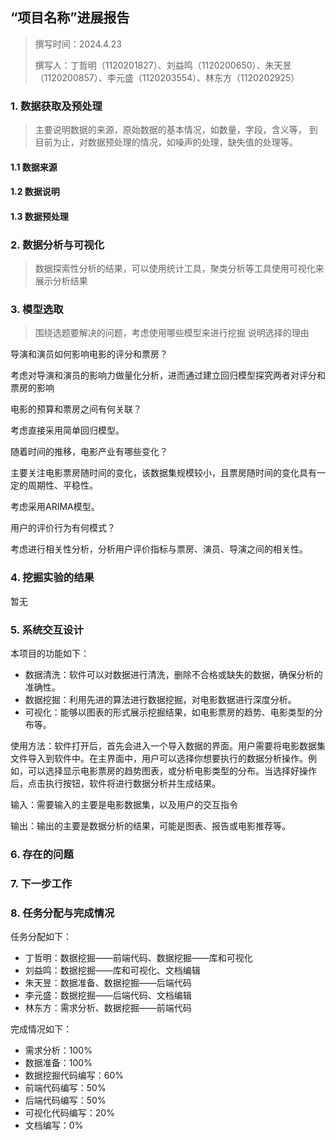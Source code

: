 ## “项目名称”进展报告

> 撰写时间：2024.4.23
>
> 撰写人：丁哲明（1120201827）、刘益鸣（1120200650）、朱天昱（1120200857）、李元盛（1120203554）、林东方（1120202925）

### 1. 数据获取及预处理

> 主要说明数据的来源，原始数据的基本情况，如数量，字段，含义等，
> 到目前为止，对数据预处理的情况，如噪声的处理，缺失值的处理等。

#### 1.1 数据来源

#### 1.2 数据说明

#### 1.3 数据预处理

### 2. 数据分析与可视化

> 数据探索性分析的结果，可以使用统计工具，聚类分析等工具使用可视化来展示分析结果

### 3. 模型选取

> 围绕选题要解决的问题，考虑使用哪些模型来进行挖掘
> 说明选择的理由

导演和演员如何影响电影的评分和票房？

考虑对导演和演员的影响力做量化分析，进而通过建立回归模型探究两者对评分和票房的影响

电影的预算和票房之间有何关联？

考虑直接采用简单回归模型。

随着时间的推移，电影产业有哪些变化？

主要关注电影票房随时间的变化，该数据集规模较小，且票房随时间的变化具有一定的周期性、平稳性。

考虑采用ARIMA模型。

用户的评价行为有何模式？

考虑进行相关性分析，分析用户评价指标与票房、演员、导演之间的相关性。

### 4. 挖掘实验的结果

暂无

### 5. 系统交互设计

本项目的功能如下：
- 数据清洗：软件可以对数据进行清洗，删除不合格或缺失的数据，确保分析的准确性。
- 数据挖掘：利用先进的算法进行数据挖掘，对电影数据进行深度分析。
- 可视化：能够以图表的形式展示挖掘结果，如电影票房的趋势、电影类型的分布等。

使用方法：软件打开后，首先会进入一个导入数据的界面。用户需要将电影数据集文件导入到软件中。在主界面中，用户可以选择你想要执行的数据分析操作。例如，可以选择显示电影票房的趋势图表，或分析电影类型的分布。当选择好操作后，点击执行按钮，软件将进行数据分析并生成结果。

输入：需要输入的主要是电影数据集，以及用户的交互指令

输出：输出的主要是数据分析的结果，可能是图表、报告或电影推荐等。

### 6. 存在的问题

### 7. 下一步工作

### 8. 任务分配与完成情况
任务分配如下：
- 丁哲明：数据挖掘——前端代码、数据挖掘——库和可视化
- 刘益鸣：数据挖掘——库和可视化、文档编辑
- 朱天昱：数据准备、数据挖掘——后端代码
- 李元盛：数据挖掘——后端代码、文档编辑
- 林东方：需求分析、数据挖掘——前端代码

完成情况如下：
- 需求分析：100%
- 数据准备：100%
- 数据挖掘代码编写：60%
- 前端代码编写：50%
- 后端代码编写：50%
- 可视化代码编写：20%
- 文档编写：0%